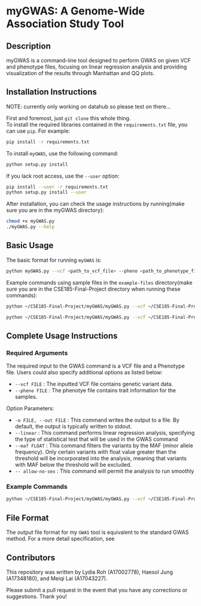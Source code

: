 # myGWAS: A Genome-Wide Association Study Tool

## Description

myGWAS is a command-line tool designed to perform GWAS on given VCF and phenotype files, focusing on linear regression analysis and providing visualization of the results through Manhattan and QQ plots.

## Installation Instructions
NOTE: currently only working on datahub so please test on there...

First and foremost, just `git clone` this whole thing.\
To install the required libraries contained in the `requirements.txt` file, you can use `pip`. For example:

```bash
pip install -r requirements.txt
```

To install `myGWAS`, use the following command:

```bash
python setup.py install
```

If you lack root access, use the `--user` option:

```bash
pip install --user -r requirements.txt
python setup.py install --user
```

After installation, you can check the usage instructions by running(make sure you are in the myGWAS directory):

```bash
chmod +x myGWAS.py
./myGWAS.py --help
```

## Basic Usage

The basic format for running `myGWAS` is:

```bash
python myGWAS.py --vcf <path_to_vcf_file> --pheno <path_to_phenotype_file> --out <output_file_prefix> --linear --maf 0.05 --allow-no-sex
```

Example commands using sample files in the `example-files` directory(make sure you are in the CSE185-Final-Project directory when running these commands):

```bash
python ~/CSE185-Final-Project/myGWAS/myGWAS.py --vcf ~/CSE185-Final-Project/example-files/example1.vcf --pheno ~/CSE185-Final-Project/example-files/example1.phen --out example1 --linear --maf 0.05 --allow-no-sex
```

```bash
python ~/CSE185-Final-Project/myGWAS/myGWAS.py --vcf ~/CSE185-Final-Project/example-files/pruned_coatColor_maf_geno.vcf.gz --pheno ~/CSE185-Final-Project/example-files/coatColor.phen --out example1 --linear --maf 0.05 --allow-no-sex
```

## Complete Usage Instructions

### Required Arguments
The required input to the GWAS command is a VCF file and a Phenotype file. Users could also specify additional options as listed below:

- `--vcf FILE` : The inputted VCF file contains genetic variant data.
- `--pheno FILE` : The phenotye file contains trait information for the samples.
  
Option Parameters:
- `-o FILE, --out FILE` : This command writes the output to a file. By default, the output is typically written to stdout.
- `--linear` : This command performs linear regression analysis, specifying the type of statistical test that will be used in the GWAS command
- `--maf FLOAT` : This command filters the variants by the MAF (minor allele frequency). Only certain variants with float value greater than the threshold will be incorporated into the analysis, meaning that variants with MAF below the threshold will be excluded.
- `-- allow-no-sex` : This command will permit the analysis to run smoothly 

### Example Commands

```bash
python ~/CSE185-Final-Project/myGWAS/myGWAS.py --vcf ~/CSE185-Final-Project/example-files/pruned_coatColor_maf_geno.vcf.gz --pheno ~/CSE185-Final-Project/example-files/coatColor.phen --out example1 --linear --maf 0.05 --allow-no-sex
```

## File Format

The output file format for my `GWAS` tool is equivalent to the standard GWAS method. For a more detail specification, see 

## Contributors
This repository was written by Lydia Roh (A17002778), Haesol Jung (A17348180), and Meiqi Lai (A17043227).

Please submit a pull request in the event that you have any corrections or suggestions. Thank you!
